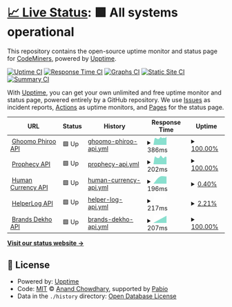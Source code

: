 # [📈 Live Status](https://demo.upptime.js.org): <!--live status--> **🟩 All systems operational**

This repository contains the open-source uptime monitor and status page for [CodeMiners](https://www.codeminer.co), powered by [Upptime](https://github.com/upptime/upptime).

[![Uptime CI](https://github.com/codeminer-co/upptime/workflows/Uptime%20CI/badge.svg)](https://github.com/codeminer-co/upptime/actions?query=workflow%3A%22Uptime+CI%22)
[![Response Time CI](https://github.com/codeminer-co/upptime/workflows/Response%20Time%20CI/badge.svg)](https://github.com/codeminer-co/upptime/actions?query=workflow%3A%22Response+Time+CI%22)
[![Graphs CI](https://github.com/codeminer-co/upptime/workflows/Graphs%20CI/badge.svg)](https://github.com/codeminer-co/upptime/actions?query=workflow%3A%22Graphs+CI%22)
[![Static Site CI](https://github.com/codeminer-co/upptime/workflows/Static%20Site%20CI/badge.svg)](https://github.com/codeminer-co/upptime/actions?query=workflow%3A%22Static+Site+CI%22)
[![Summary CI](https://github.com/codeminer-co/upptime/workflows/Summary%20CI/badge.svg)](https://github.com/codeminer-co/upptime/actions?query=workflow%3A%22Summary+CI%22)

With [Upptime](https://upptime.js.org), you can get your own unlimited and free uptime monitor and status page, powered entirely by a GitHub repository. We use [Issues](https://github.com/codeminer-co/upptime/issues) as incident reports, [Actions](https://github.com/codeminer-co/upptime/actions) as uptime monitors, and [Pages](https://demo.upptime.js.org) for the status page.

<!--start: status pages-->
<!-- This summary is generated by Upptime (https://github.com/upptime/upptime) -->
<!-- Do not edit this manually, your changes will be overwritten -->
<!-- prettier-ignore -->
| URL | Status | History | Response Time | Uptime |
| --- | ------ | ------- | ------------- | ------ |
| <img alt="" src="https://icons.duckduckgo.com/ip3/stg-api.ghoomophiroo.com.ico" height="13"> [Ghoomo Phiroo API](https://stg-api.ghoomophiroo.com/status) | 🟩 Up | [ghoomo-phiroo-api.yml](https://github.com/codeminer-co/upptime/commits/HEAD/history/ghoomo-phiroo-api.yml) | <details><summary><img alt="Response time graph" src="./graphs/ghoomo-phiroo-api/response-time-week.png" height="20"> 386ms</summary><br><a href="https://uptime.codeminer.co/history/ghoomo-phiroo-api"><img alt="Response time 2266" src="https://img.shields.io/endpoint?url=https%3A%2F%2Fraw.githubusercontent.com%2Fcodeminer-co%2Fupptime%2FHEAD%2Fapi%2Fghoomo-phiroo-api%2Fresponse-time.json"></a><br><a href="https://uptime.codeminer.co/history/ghoomo-phiroo-api"><img alt="24-hour response time 396" src="https://img.shields.io/endpoint?url=https%3A%2F%2Fraw.githubusercontent.com%2Fcodeminer-co%2Fupptime%2FHEAD%2Fapi%2Fghoomo-phiroo-api%2Fresponse-time-day.json"></a><br><a href="https://uptime.codeminer.co/history/ghoomo-phiroo-api"><img alt="7-day response time 386" src="https://img.shields.io/endpoint?url=https%3A%2F%2Fraw.githubusercontent.com%2Fcodeminer-co%2Fupptime%2FHEAD%2Fapi%2Fghoomo-phiroo-api%2Fresponse-time-week.json"></a><br><a href="https://uptime.codeminer.co/history/ghoomo-phiroo-api"><img alt="30-day response time 343" src="https://img.shields.io/endpoint?url=https%3A%2F%2Fraw.githubusercontent.com%2Fcodeminer-co%2Fupptime%2FHEAD%2Fapi%2Fghoomo-phiroo-api%2Fresponse-time-month.json"></a><br><a href="https://uptime.codeminer.co/history/ghoomo-phiroo-api"><img alt="1-year response time 2266" src="https://img.shields.io/endpoint?url=https%3A%2F%2Fraw.githubusercontent.com%2Fcodeminer-co%2Fupptime%2FHEAD%2Fapi%2Fghoomo-phiroo-api%2Fresponse-time-year.json"></a></details> | <details><summary><a href="https://uptime.codeminer.co/history/ghoomo-phiroo-api">100.00%</a></summary><a href="https://uptime.codeminer.co/history/ghoomo-phiroo-api"><img alt="All-time uptime 87.29%" src="https://img.shields.io/endpoint?url=https%3A%2F%2Fraw.githubusercontent.com%2Fcodeminer-co%2Fupptime%2FHEAD%2Fapi%2Fghoomo-phiroo-api%2Fuptime.json"></a><br><a href="https://uptime.codeminer.co/history/ghoomo-phiroo-api"><img alt="24-hour uptime 100.00%" src="https://img.shields.io/endpoint?url=https%3A%2F%2Fraw.githubusercontent.com%2Fcodeminer-co%2Fupptime%2FHEAD%2Fapi%2Fghoomo-phiroo-api%2Fuptime-day.json"></a><br><a href="https://uptime.codeminer.co/history/ghoomo-phiroo-api"><img alt="7-day uptime 100.00%" src="https://img.shields.io/endpoint?url=https%3A%2F%2Fraw.githubusercontent.com%2Fcodeminer-co%2Fupptime%2FHEAD%2Fapi%2Fghoomo-phiroo-api%2Fuptime-week.json"></a><br><a href="https://uptime.codeminer.co/history/ghoomo-phiroo-api"><img alt="30-day uptime 100.00%" src="https://img.shields.io/endpoint?url=https%3A%2F%2Fraw.githubusercontent.com%2Fcodeminer-co%2Fupptime%2FHEAD%2Fapi%2Fghoomo-phiroo-api%2Fuptime-month.json"></a><br><a href="https://uptime.codeminer.co/history/ghoomo-phiroo-api"><img alt="1-year uptime 87.29%" src="https://img.shields.io/endpoint?url=https%3A%2F%2Fraw.githubusercontent.com%2Fcodeminer-co%2Fupptime%2FHEAD%2Fapi%2Fghoomo-phiroo-api%2Fuptime-year.json"></a></details>
| <img alt="" src="https://icons.duckduckgo.com/ip3/codeminer.co.ico" height="13"> [Prophecy API](http://codeminer.co:3004/status) | 🟩 Up | [prophecy-api.yml](https://github.com/codeminer-co/upptime/commits/HEAD/history/prophecy-api.yml) | <details><summary><img alt="Response time graph" src="./graphs/prophecy-api/response-time-week.png" height="20"> 202ms</summary><br><a href="https://uptime.codeminer.co/history/prophecy-api"><img alt="Response time 2076" src="https://img.shields.io/endpoint?url=https%3A%2F%2Fraw.githubusercontent.com%2Fcodeminer-co%2Fupptime%2FHEAD%2Fapi%2Fprophecy-api%2Fresponse-time.json"></a><br><a href="https://uptime.codeminer.co/history/prophecy-api"><img alt="24-hour response time 197" src="https://img.shields.io/endpoint?url=https%3A%2F%2Fraw.githubusercontent.com%2Fcodeminer-co%2Fupptime%2FHEAD%2Fapi%2Fprophecy-api%2Fresponse-time-day.json"></a><br><a href="https://uptime.codeminer.co/history/prophecy-api"><img alt="7-day response time 202" src="https://img.shields.io/endpoint?url=https%3A%2F%2Fraw.githubusercontent.com%2Fcodeminer-co%2Fupptime%2FHEAD%2Fapi%2Fprophecy-api%2Fresponse-time-week.json"></a><br><a href="https://uptime.codeminer.co/history/prophecy-api"><img alt="30-day response time 235" src="https://img.shields.io/endpoint?url=https%3A%2F%2Fraw.githubusercontent.com%2Fcodeminer-co%2Fupptime%2FHEAD%2Fapi%2Fprophecy-api%2Fresponse-time-month.json"></a><br><a href="https://uptime.codeminer.co/history/prophecy-api"><img alt="1-year response time 2076" src="https://img.shields.io/endpoint?url=https%3A%2F%2Fraw.githubusercontent.com%2Fcodeminer-co%2Fupptime%2FHEAD%2Fapi%2Fprophecy-api%2Fresponse-time-year.json"></a></details> | <details><summary><a href="https://uptime.codeminer.co/history/prophecy-api">100.00%</a></summary><a href="https://uptime.codeminer.co/history/prophecy-api"><img alt="All-time uptime 81.73%" src="https://img.shields.io/endpoint?url=https%3A%2F%2Fraw.githubusercontent.com%2Fcodeminer-co%2Fupptime%2FHEAD%2Fapi%2Fprophecy-api%2Fuptime.json"></a><br><a href="https://uptime.codeminer.co/history/prophecy-api"><img alt="24-hour uptime 100.00%" src="https://img.shields.io/endpoint?url=https%3A%2F%2Fraw.githubusercontent.com%2Fcodeminer-co%2Fupptime%2FHEAD%2Fapi%2Fprophecy-api%2Fuptime-day.json"></a><br><a href="https://uptime.codeminer.co/history/prophecy-api"><img alt="7-day uptime 100.00%" src="https://img.shields.io/endpoint?url=https%3A%2F%2Fraw.githubusercontent.com%2Fcodeminer-co%2Fupptime%2FHEAD%2Fapi%2Fprophecy-api%2Fuptime-week.json"></a><br><a href="https://uptime.codeminer.co/history/prophecy-api"><img alt="30-day uptime 93.53%" src="https://img.shields.io/endpoint?url=https%3A%2F%2Fraw.githubusercontent.com%2Fcodeminer-co%2Fupptime%2FHEAD%2Fapi%2Fprophecy-api%2Fuptime-month.json"></a><br><a href="https://uptime.codeminer.co/history/prophecy-api"><img alt="1-year uptime 81.73%" src="https://img.shields.io/endpoint?url=https%3A%2F%2Fraw.githubusercontent.com%2Fcodeminer-co%2Fupptime%2FHEAD%2Fapi%2Fprophecy-api%2Fuptime-year.json"></a></details>
| <img alt="" src="https://icons.duckduckgo.com/ip3/codeminer.co.ico" height="13"> [Human Currency API](http://codeminer.co:3010/status) | 🟩 Up | [human-currency-api.yml](https://github.com/codeminer-co/upptime/commits/HEAD/history/human-currency-api.yml) | <details><summary><img alt="Response time graph" src="./graphs/human-currency-api/response-time-week.png" height="20"> 196ms</summary><br><a href="https://uptime.codeminer.co/history/human-currency-api"><img alt="Response time 276" src="https://img.shields.io/endpoint?url=https%3A%2F%2Fraw.githubusercontent.com%2Fcodeminer-co%2Fupptime%2FHEAD%2Fapi%2Fhuman-currency-api%2Fresponse-time.json"></a><br><a href="https://uptime.codeminer.co/history/human-currency-api"><img alt="24-hour response time 196" src="https://img.shields.io/endpoint?url=https%3A%2F%2Fraw.githubusercontent.com%2Fcodeminer-co%2Fupptime%2FHEAD%2Fapi%2Fhuman-currency-api%2Fresponse-time-day.json"></a><br><a href="https://uptime.codeminer.co/history/human-currency-api"><img alt="7-day response time 196" src="https://img.shields.io/endpoint?url=https%3A%2F%2Fraw.githubusercontent.com%2Fcodeminer-co%2Fupptime%2FHEAD%2Fapi%2Fhuman-currency-api%2Fresponse-time-week.json"></a><br><a href="https://uptime.codeminer.co/history/human-currency-api"><img alt="30-day response time 196" src="https://img.shields.io/endpoint?url=https%3A%2F%2Fraw.githubusercontent.com%2Fcodeminer-co%2Fupptime%2FHEAD%2Fapi%2Fhuman-currency-api%2Fresponse-time-month.json"></a><br><a href="https://uptime.codeminer.co/history/human-currency-api"><img alt="1-year response time 276" src="https://img.shields.io/endpoint?url=https%3A%2F%2Fraw.githubusercontent.com%2Fcodeminer-co%2Fupptime%2FHEAD%2Fapi%2Fhuman-currency-api%2Fresponse-time-year.json"></a></details> | <details><summary><a href="https://uptime.codeminer.co/history/human-currency-api">0.40%</a></summary><a href="https://uptime.codeminer.co/history/human-currency-api"><img alt="All-time uptime 39.63%" src="https://img.shields.io/endpoint?url=https%3A%2F%2Fraw.githubusercontent.com%2Fcodeminer-co%2Fupptime%2FHEAD%2Fapi%2Fhuman-currency-api%2Fuptime.json"></a><br><a href="https://uptime.codeminer.co/history/human-currency-api"><img alt="24-hour uptime 2.79%" src="https://img.shields.io/endpoint?url=https%3A%2F%2Fraw.githubusercontent.com%2Fcodeminer-co%2Fupptime%2FHEAD%2Fapi%2Fhuman-currency-api%2Fuptime-day.json"></a><br><a href="https://uptime.codeminer.co/history/human-currency-api"><img alt="7-day uptime 0.40%" src="https://img.shields.io/endpoint?url=https%3A%2F%2Fraw.githubusercontent.com%2Fcodeminer-co%2Fupptime%2FHEAD%2Fapi%2Fhuman-currency-api%2Fuptime-week.json"></a><br><a href="https://uptime.codeminer.co/history/human-currency-api"><img alt="30-day uptime 0.00%" src="https://img.shields.io/endpoint?url=https%3A%2F%2Fraw.githubusercontent.com%2Fcodeminer-co%2Fupptime%2FHEAD%2Fapi%2Fhuman-currency-api%2Fuptime-month.json"></a><br><a href="https://uptime.codeminer.co/history/human-currency-api"><img alt="1-year uptime 39.63%" src="https://img.shields.io/endpoint?url=https%3A%2F%2Fraw.githubusercontent.com%2Fcodeminer-co%2Fupptime%2FHEAD%2Fapi%2Fhuman-currency-api%2Fuptime-year.json"></a></details>
| <img alt="" src="https://icons.duckduckgo.com/ip3/helpoutweb.com.ico" height="13"> [HelperLog API](http://helpoutweb.com:3001/status) | 🟩 Up | [helper-log-api.yml](https://github.com/codeminer-co/upptime/commits/HEAD/history/helper-log-api.yml) | <details><summary><img alt="Response time graph" src="./graphs/helper-log-api/response-time-week.png" height="20"> 217ms</summary><br><a href="https://uptime.codeminer.co/history/helper-log-api"><img alt="Response time 217" src="https://img.shields.io/endpoint?url=https%3A%2F%2Fraw.githubusercontent.com%2Fcodeminer-co%2Fupptime%2FHEAD%2Fapi%2Fhelper-log-api%2Fresponse-time.json"></a><br><a href="https://uptime.codeminer.co/history/helper-log-api"><img alt="24-hour response time 217" src="https://img.shields.io/endpoint?url=https%3A%2F%2Fraw.githubusercontent.com%2Fcodeminer-co%2Fupptime%2FHEAD%2Fapi%2Fhelper-log-api%2Fresponse-time-day.json"></a><br><a href="https://uptime.codeminer.co/history/helper-log-api"><img alt="7-day response time 217" src="https://img.shields.io/endpoint?url=https%3A%2F%2Fraw.githubusercontent.com%2Fcodeminer-co%2Fupptime%2FHEAD%2Fapi%2Fhelper-log-api%2Fresponse-time-week.json"></a><br><a href="https://uptime.codeminer.co/history/helper-log-api"><img alt="30-day response time 217" src="https://img.shields.io/endpoint?url=https%3A%2F%2Fraw.githubusercontent.com%2Fcodeminer-co%2Fupptime%2FHEAD%2Fapi%2Fhelper-log-api%2Fresponse-time-month.json"></a><br><a href="https://uptime.codeminer.co/history/helper-log-api"><img alt="1-year response time 217" src="https://img.shields.io/endpoint?url=https%3A%2F%2Fraw.githubusercontent.com%2Fcodeminer-co%2Fupptime%2FHEAD%2Fapi%2Fhelper-log-api%2Fresponse-time-year.json"></a></details> | <details><summary><a href="https://uptime.codeminer.co/history/helper-log-api">2.21%</a></summary><a href="https://uptime.codeminer.co/history/helper-log-api"><img alt="All-time uptime 2.21%" src="https://img.shields.io/endpoint?url=https%3A%2F%2Fraw.githubusercontent.com%2Fcodeminer-co%2Fupptime%2FHEAD%2Fapi%2Fhelper-log-api%2Fuptime.json"></a><br><a href="https://uptime.codeminer.co/history/helper-log-api"><img alt="24-hour uptime 2.21%" src="https://img.shields.io/endpoint?url=https%3A%2F%2Fraw.githubusercontent.com%2Fcodeminer-co%2Fupptime%2FHEAD%2Fapi%2Fhelper-log-api%2Fuptime-day.json"></a><br><a href="https://uptime.codeminer.co/history/helper-log-api"><img alt="7-day uptime 2.21%" src="https://img.shields.io/endpoint?url=https%3A%2F%2Fraw.githubusercontent.com%2Fcodeminer-co%2Fupptime%2FHEAD%2Fapi%2Fhelper-log-api%2Fuptime-week.json"></a><br><a href="https://uptime.codeminer.co/history/helper-log-api"><img alt="30-day uptime 2.21%" src="https://img.shields.io/endpoint?url=https%3A%2F%2Fraw.githubusercontent.com%2Fcodeminer-co%2Fupptime%2FHEAD%2Fapi%2Fhelper-log-api%2Fuptime-month.json"></a><br><a href="https://uptime.codeminer.co/history/helper-log-api"><img alt="1-year uptime 2.21%" src="https://img.shields.io/endpoint?url=https%3A%2F%2Fraw.githubusercontent.com%2Fcodeminer-co%2Fupptime%2FHEAD%2Fapi%2Fhelper-log-api%2Fuptime-year.json"></a></details>
| <img alt="" src="https://icons.duckduckgo.com/ip3/codeminer.co.ico" height="13"> [Brands Dekho API](http://codeminer.co:3050/status) | 🟩 Up | [brands-dekho-api.yml](https://github.com/codeminer-co/upptime/commits/HEAD/history/brands-dekho-api.yml) | <details><summary><img alt="Response time graph" src="./graphs/brands-dekho-api/response-time-week.png" height="20"> 207ms</summary><br><a href="https://uptime.codeminer.co/history/brands-dekho-api"><img alt="Response time 207" src="https://img.shields.io/endpoint?url=https%3A%2F%2Fraw.githubusercontent.com%2Fcodeminer-co%2Fupptime%2FHEAD%2Fapi%2Fbrands-dekho-api%2Fresponse-time.json"></a><br><a href="https://uptime.codeminer.co/history/brands-dekho-api"><img alt="24-hour response time 207" src="https://img.shields.io/endpoint?url=https%3A%2F%2Fraw.githubusercontent.com%2Fcodeminer-co%2Fupptime%2FHEAD%2Fapi%2Fbrands-dekho-api%2Fresponse-time-day.json"></a><br><a href="https://uptime.codeminer.co/history/brands-dekho-api"><img alt="7-day response time 207" src="https://img.shields.io/endpoint?url=https%3A%2F%2Fraw.githubusercontent.com%2Fcodeminer-co%2Fupptime%2FHEAD%2Fapi%2Fbrands-dekho-api%2Fresponse-time-week.json"></a><br><a href="https://uptime.codeminer.co/history/brands-dekho-api"><img alt="30-day response time 207" src="https://img.shields.io/endpoint?url=https%3A%2F%2Fraw.githubusercontent.com%2Fcodeminer-co%2Fupptime%2FHEAD%2Fapi%2Fbrands-dekho-api%2Fresponse-time-month.json"></a><br><a href="https://uptime.codeminer.co/history/brands-dekho-api"><img alt="1-year response time 207" src="https://img.shields.io/endpoint?url=https%3A%2F%2Fraw.githubusercontent.com%2Fcodeminer-co%2Fupptime%2FHEAD%2Fapi%2Fbrands-dekho-api%2Fresponse-time-year.json"></a></details> | <details><summary><a href="https://uptime.codeminer.co/history/brands-dekho-api">100.00%</a></summary><a href="https://uptime.codeminer.co/history/brands-dekho-api"><img alt="All-time uptime 100.00%" src="https://img.shields.io/endpoint?url=https%3A%2F%2Fraw.githubusercontent.com%2Fcodeminer-co%2Fupptime%2FHEAD%2Fapi%2Fbrands-dekho-api%2Fuptime.json"></a><br><a href="https://uptime.codeminer.co/history/brands-dekho-api"><img alt="24-hour uptime 100.00%" src="https://img.shields.io/endpoint?url=https%3A%2F%2Fraw.githubusercontent.com%2Fcodeminer-co%2Fupptime%2FHEAD%2Fapi%2Fbrands-dekho-api%2Fuptime-day.json"></a><br><a href="https://uptime.codeminer.co/history/brands-dekho-api"><img alt="7-day uptime 100.00%" src="https://img.shields.io/endpoint?url=https%3A%2F%2Fraw.githubusercontent.com%2Fcodeminer-co%2Fupptime%2FHEAD%2Fapi%2Fbrands-dekho-api%2Fuptime-week.json"></a><br><a href="https://uptime.codeminer.co/history/brands-dekho-api"><img alt="30-day uptime 100.00%" src="https://img.shields.io/endpoint?url=https%3A%2F%2Fraw.githubusercontent.com%2Fcodeminer-co%2Fupptime%2FHEAD%2Fapi%2Fbrands-dekho-api%2Fuptime-month.json"></a><br><a href="https://uptime.codeminer.co/history/brands-dekho-api"><img alt="1-year uptime 100.00%" src="https://img.shields.io/endpoint?url=https%3A%2F%2Fraw.githubusercontent.com%2Fcodeminer-co%2Fupptime%2FHEAD%2Fapi%2Fbrands-dekho-api%2Fuptime-year.json"></a></details>

<!--end: status pages-->

[**Visit our status website →**](https://uptime.codeminer.co)

## 📄 License

- Powered by: [Upptime](https://github.com/upptime/upptime)
- Code: [MIT](./LICENSE) © [Anand Chowdhary](https://anandchowdhary.com), supported by [Pabio](https://pabio.com)
- Data in the `./history` directory: [Open Database License](https://opendatacommons.org/licenses/odbl/1-0/)
